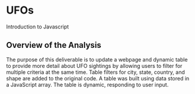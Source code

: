 # UFOs
Introduction to Javascript
## Overview of the Analysis
The purpose of this deliverable is to update a webpage and dynamic table to provide more detail about UFO sightings by allowing users to filter for multiple criteria at the same time. Table filters for city, state, country, and shape are added to the original code. A table was built using data stored in a JavaScript array. The table is dynamic, responding to user input. 

